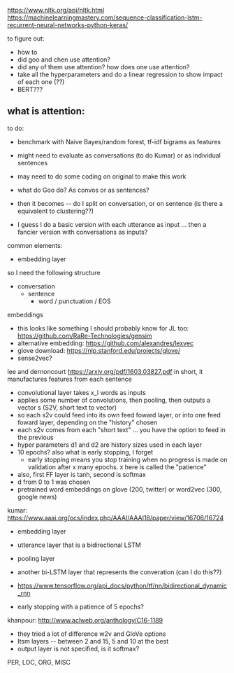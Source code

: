 https://www.nltk.org/api/nltk.html
https://machinelearningmastery.com/sequence-classification-lstm-recurrent-neural-networks-python-keras/


to figure out:
- how to
- did goo and chen use attention?
- did any of them use attention? how does one use attention?
- take all the hyperparameters and do a linear regression to show impact of each one (??)
- BERT???

what is attention:
-


to do:
- benchmark with Naive Bayes/random forest,  tf-idf bigrams as features
- might need to evaluate as conversations (to do Kumar) or as individual sentences
- may need to do some coding on original to make this work
- what do Goo do? As convos or as sentences?
- then it becomes -- do I split on conversation, or on sentence (is there a equivalent to clustering??)

- I guess I do a basic version with each utterance as input ... then a fancier version with conversations as inputs?

common elements:
- embedding layer

so I need the following structure
- conversation
  - sentence
    - word / punctuation / EOS

embeddings
- this looks like something I should probably know for JL too: https://github.com/RaRe-Technologies/gensim
- alternative embedding: https://github.com/alexandres/lexvec
- glove download: https://nlp.stanford.edu/projects/glove/
- sense2vec?

lee and dernoncourt https://arxiv.org/pdf/1603.03827.pdf in short, it manufactures features from each sentence
- convolutional layer takes x_l words as inputs
 - applies some number of convolutions, then pooling, then outputs a vector s (S2V, short text to vector)
 - so each s2v could feed into its own feed foward layer, or into one feed foward layer, depending on the "history" chosen
 - each s2v comes from each "short text" ... you have the option to feed in the previous
 - hyper parameters d1 and d2 are history sizes used in each layer
 - 10 epochs? also what is early stopping, I forget
   - early stopping means you stop training when no progress is made on validation after x many epochs. x here is called the "patience"
 - also, first FF layer is tanh, second is softmax
 - d from 0 to 1 was chosen
 - pretrained word embeddings on glove (200, twitter) or word2vec (300, google news)

kumar: https://www.aaai.org/ocs/index.php/AAAI/AAAI18/paper/view/16706/16724
- embedding layer
- utterance layer that is a bidirectional LSTM
- pooling layer
- another bi-LSTM layer that represents the converation (can I do this??)
- https://www.tensorflow.org/api_docs/python/tf/nn/bidirectional_dynamic_rnn

- early stopping with a patience of 5 epochs?

khanpour: http://www.aclweb.org/anthology/C16-1189
- they tried a lot of difference w2v and GloVe options
- ltsm layers -- between 2 and 15, 5 and 10 at the best
- output layer is not specified, is it softmax?

PER, LOC, ORG, MISC
